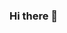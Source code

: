 ### Hi there 👋

<!--
**mh4190/mh4190** is a ✨ _special_ ✨ repository because its `README.md` (this file) appears on your GitHub profile.


- 🔭 I’m currently working on finishing my master's programme from Columbia University 
- 🌱 I’m currently learning Python 
- 👯 I’m looking to collaborate on an awesome project in Python
- ⚡ Fun fact: I am a black-belt in karate 
-->
